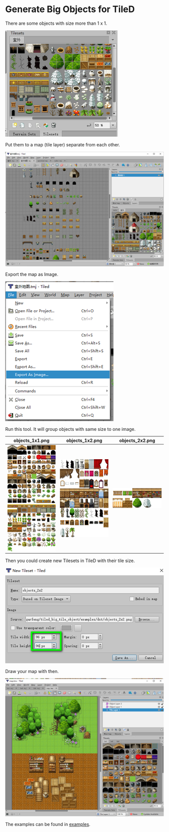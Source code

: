 #  Generate Big Objects for TileD

There are some objects with size more than 1 x 1.

![image-20221103214954877](README.assets/image-20221103214954877.png)



Put them to a map (tile layer) separate from each other.

![image-20221103220438444](README.assets/image-20221103220438444.png)



Export the map as Image.

![image-20221103220518063](README.assets/image-20221103220518063.png)



Run this tool. It will group objects with same size to one image.

| objects_1x1.png                      | objects_1x2.png                      | objects_2x2.png                      |
| ------------------------------------ | ------------------------------------ | ------------------------------------ |
| ![1x1](examples/dst/objects_1x1.png) | ![1x2](examples/dst/objects_1x2.png) | ![2x2](examples/dst/objects_2x2.png) |



Then you could create new Tilesets in TileD with their tile size. 

![image-20221103221258527](README.assets/image-20221103221258527.png)



Draw your map with then.

![image-20221103225551089](README.assets/image-20221103225551089.png)



The examples can be found in [examples](./examples).

